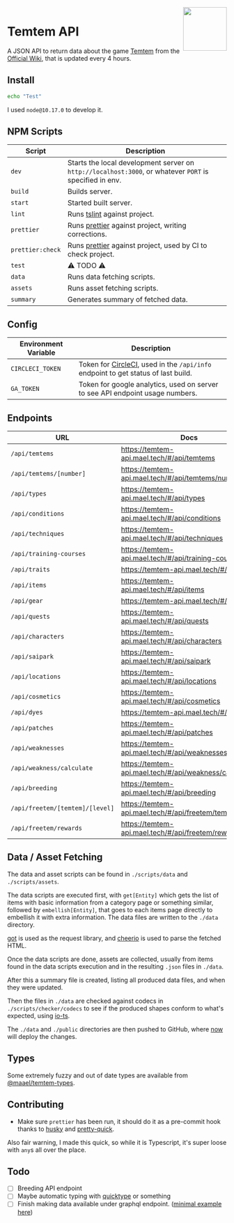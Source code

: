 <img src="https://temtem-api.mael.tech/images/portraits/temtem/large/Ganki.png" height="100" align="right" />

# Temtem API

A JSON API to return data about the game [Temtem](https://crema.gg/games/temtem/) from the [Official Wiki](https://temtem.gamepedia.com/), that is updated every 4 hours.

## Install

```sh
echo "Test"
```

I used `node@10.17.0` to develop it.

## NPM Scripts

| Script           | Description                                                                                                        |
| ---------------- | ------------------------------------------------------------------------------------------------------------------ |
| `dev`            | Starts the local development server on `http://localhost:3000`, or whatever `PORT` is specified in env.            |
| `build`          | Builds server.                                                                                                     |
| `start`          | Started built server.                                                                                              |
| `lint`           | Runs [tslint](https://www.npmjs.com/package/tslint) against project.                                               |
| `prettier`       | Runs [prettier](https://www.npmjs.com/package/prettier) against project, writing corrections.                      |
| `prettier:check` | Runs [prettier](https://www.npmjs.com/package/prettier) against project, used by CI to check project.              |
| `test`           | ⚠️ TODO ⚠️                                                                                                         |
| `data`           | Runs data fetching scripts.                                                                                        |
| `assets`         | Runs asset fetching scripts.                                                                                       |
| `summary`        | Generates summary of fetched data.                                                                                 |


## Config

| Environment Variable | Description                                                                                               |
| -------------------- | --------------------------------------------------------------------------------------------------------- |
| `CIRCLECI_TOKEN`     | Token for [CircleCI](http://circleci.com/), used in the `/api/info` endpoint to get status of last build. |
| `GA_TOKEN`           | Token for google analytics, used on server to see API endpoint usage numbers.                             |

## Endpoints

| URL                             | Docs                                                    |
| ------------------------------- | ------------------------------------------------------- |
| `/api/temtems`                  | https://temtem-api.mael.tech/#/api/temtems              |
| `/api/temtems/[number]`         | https://temtem-api.mael.tech/#/api/temtems/number       |
| `/api/types`                    | https://temtem-api.mael.tech/#/api/types                |
| `/api/conditions`               | https://temtem-api.mael.tech/#/api/conditions           |
| `/api/techniques`               | https://temtem-api.mael.tech/#/api/techniques           |
| `/api/training-courses`         | https://temtem-api.mael.tech/#/api/training-courses     |
| `/api/traits`                   | https://temtem-api.mael.tech/#/api/traits               |
| `/api/items`                    | https://temtem-api.mael.tech/#/api/items                |
| `/api/gear`                     | https://temtem-api.mael.tech/#/api/gear                 |
| `/api/quests`                   | https://temtem-api.mael.tech/#/api/quests               |
| `/api/characters`               | https://temtem-api.mael.tech/#/api/characters           |
| `/api/saipark`                  | https://temtem-api.mael.tech/#/api/saipark              |
| `/api/locations`                | https://temtem-api.mael.tech/#/api/locations            |
| `/api/cosmetics`                | https://temtem-api.mael.tech/#/api/cosmetics            |
| `/api/dyes`                     | https://temtem-api.mael.tech/#/api/dyes                 |
| `/api/patches`                  | https://temtem-api.mael.tech/#/api/patches              |
| `/api/weaknesses`               | https://temtem-api.mael.tech/#/api/weaknesses           |
| `/api/weakness/calculate`       | https://temtem-api.mael.tech/#/api/weakness/calculate   |
| `/api/breeding`                 | https://temtem-api.mael.tech/#/api/breeding             |
| `/api/freetem/[temtem]/[level]` | https://temtem-api.mael.tech/#/api/freetem/temtem/level |
| `/api/freetem/rewards`          | https://temtem-api.mael.tech/#/api/freetem/rewards      |

## Data / Asset Fetching

The data and asset scripts can be found in `./scripts/data` and `./scripts/assets`.

The data scripts are executed first, with `get[Entity]` which gets the list of items with basic information from a category page or something similar, followed by `embellish[Entity]`, that goes to each items page directly to embellish it with extra information. The data files are written to the `./data` directory.

[got](https://www.npmjs.com/package/got) is used as the request library, and [cheerio](https://www.npmjs.com/package/cheerio) is used to parse the fetched HTML.

Once the data scripts are done, assets are collected, usually from items found in the data scripts execution and in the resulting `.json` files in `./data`.

After this a summary file is created, listing all produced data files, and when they were updated.

Then the files in `./data` are checked against codecs in `./scripts/checker/codecs` to see if the produced shapes conform to what's expected, using [io-ts](https://github.com/gcanti/io-ts).

The `./data` and `./public` directories are then pushed to GitHub, where [now](https://github.com/zeit/now) will deploy the changes.

## Types

Some extremely fuzzy and out of date types are available from [@maael/temtem-types](https://www.npmjs.com/package/@maael/temtem-types).

## Contributing

- Make sure `prettier` has been run, it should do it as a pre-commit hook thanks to [husky](https://www.npmjs.com/package/husky) and [pretty-quick](https://www.npmjs.com/package/pretty-quick).

Also fair warning, I made this quick, so while it is Typescript, it's super loose with `any`s all over the place.

## Todo

- [ ] Breeding API endpoint
- [ ] Maybe automatic typing with [quicktype](https://app.quicktype.io/) or something
- [ ] Finish making data available under graphql endpoint. ([minimal example here](https://github.com/zeit/next.js/pull/7804/files))
